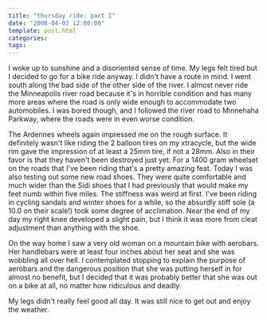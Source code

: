 ```yaml
---
title: "thursday ride: part I"
date: "2008-04-03 12:00:00"
template: post.html
categories: 
tags: 
---
```


I woke up to sunshine and a disoriented sense of time. My legs felt tired but I decided to go for a bike ride anyway. I didn't have a route in mind. I went south along the bad side of the other side of the river. I almost never ride the Minneapolis river road because it's in horrible condition and has many more areas where the road is only wide enough to accommodate two automobiles. I was bored though, and I followed the river road to Minnehaha Parkway, where the roads were in even worse condition.

The Ardennes wheels again impressed me on the rough surface. It definitely wasn't like riding the 2 balloon tires on my xtracycle, but the wide rim gave the impression of at least a 25mm tire, if not a 28mm. Also in their favor is that they haven't been destroyed just yet. For a 1400 gram wheelset on the roads that I've been riding that's a pretty amazing feat. Today I was also testing out some new road shoes. They were quite comfortable and much wider than the Sidi shoes that I had previously that would make my feet numb within five miles. The stiffness was weird at first. I've been riding in cycling sandals and winter shoes for a while, so the absurdly stiff sole (a 10.0 on their scale!) took some degree of acclimation. Near the end of my day my right knee developed a slight pain, but I think it was more from cleat adjustment than anything with the shoe. 

On the way home I saw a very old woman on a mountain bike with aerobars. Her handlebars were at least four inches about her seat and she was wobbling all over hell. I contemplated stopping to explain the purpose of aerobars and the dangerous position that she was putting herself in for almost no benefit, but I decided that it was probably better that she was out on a bike at all, no matter how ridiculous and deadly. 

My legs didn't really feel good all day. It was still nice to get out and enjoy the weather.
